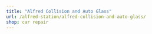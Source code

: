 ```yaml
---
title: "Alfred Collision and Auto Glass"
url: /alfred-station/alfred-collision-and-auto-glass/
shop: car repair
---
```

